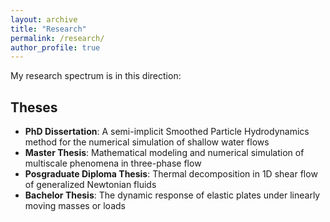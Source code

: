 ```yaml
---
layout: archive
title: "Research"
permalink: /research/
author_profile: true
---
```

My research spectrum is in this direction:
## Theses
<!--====== -->
* **PhD Dissertation**: A semi-implicit Smoothed Particle Hydrodynamics method for the numerical simulation of shallow water flows
* **Master Thesis**: Mathematical modeling and numerical simulation of multiscale phenomena in three-phase flow
* **Posgraduate Diploma Thesis**: Thermal decomposition in 1D shear flow of generalized Newtonian fluids
* **Bachelor Thesis**: The dynamic response of elastic plates under linearly moving masses or loads


